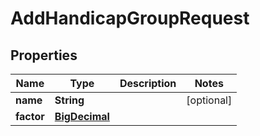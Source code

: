 
# AddHandicapGroupRequest

## Properties
Name | Type | Description | Notes
------------ | ------------- | ------------- | -------------
**name** | **String** |  |  [optional]
**factor** | [**BigDecimal**](BigDecimal.md) |  | 



